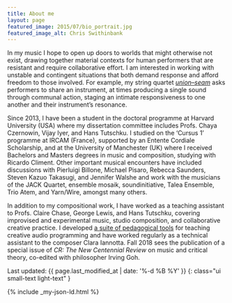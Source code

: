 ```yaml
---
title: About me
layout: page
featured_image: 2015/07/bio_portrait.jpg
featured_image_alt: Chris Swithinbank
---
```

In my music I hope to open up doors to worlds that might otherwise not exist,
drawing together material contexts for human performers that are resistant and
require collaborative effort. I am interested in working with unstable and
contingent situations that both demand response and afford freedom to those
involved. For example, my string quartet [_union–seam_][u-s] asks performers to
share an instrument, at times producing a single sound through communal action,
staging an intimate responsiveness to one another and their instrument’s
resonance.

Since 2013, I have been a student in the doctoral programme at
Harvard University (USA) where my dissertation committee includes Profs. Chaya
Czernowin, Vijay Iyer, and Hans Tutschku. I studied on the ‘Cursus 1’ programme
at IRCAM (France), supported by an Entente Cordiale Scholarship, and at the
University of Manchester (UK) where I received Bachelors and Masters degrees in
music and composition, studying with Ricardo Climent. Other important musical
encounters have included discussions with Pierluigi Billone, Michael Pisaro,
Rebecca Saunders, Steven Kazuo Takasugi, and Jennifer Walshe and work with the
musicians of the JACK Quartet, ensemble mosaik, soundinitiative, Talea
Ensemble, Trio Atem, and Yarn/Wire, amongst many others.

In addition to my compositional work, I have worked as a teaching assistant to
Profs. Claire Chase, George Lewis, and Hans Tutschku, covering improvised and
experimental music, studio composition, and collaborative creative practice.
I developed [a suite of pedagogical tools][264] for teaching creative audio
programming and have worked regularly as a technical assistant to the composer
Clara Iannotta. Fall 2018 sees the publication of a special issue of _CR: The
New Centennial Review_ on music and critical theory, co-edited with philosopher
Irving Goh.

[u-s]: /2016/01/union-seam/
[264]: /2016/01/teaching-max-msp/

Last updated: {{ page.last_modified_at | date: '%-d %B %Y' }}
{: class="ui small-text light-text" }

{% include _my-json-ld.html %}
